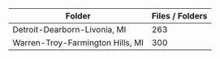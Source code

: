 | Folder                           |   Files / Folders |
|----------------------------------|-------------------|
| Detroit-Dearborn-Livonia, MI     |               263 |
| Warren-Troy-Farmington Hills, MI |               300 |